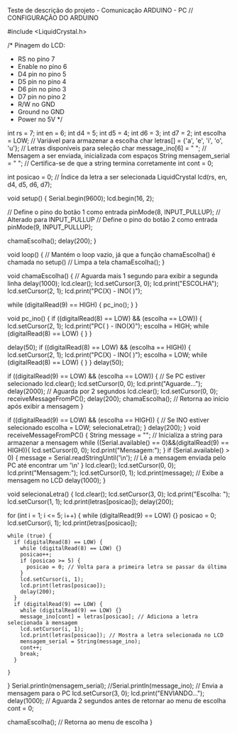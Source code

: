 Teste de descrição do projeto - Comunicação ARDUINO - PC
// CONFIGURAÇÃO DO ARDUINO

#include <LiquidCrystal.h>

/* Pinagem do LCD:
 * RS no pino 7
 * Enable no pino 6
 * D4 pin no pino 5
 * D5 pin no pino 4
 * D6 pin no pino 3
 * D7 pin no pino 2
 * R/W no GND
 * Ground no GND
 * Power no 5V
 */

int rs = 7;
int en = 6;
int d4 = 5;
int d5 = 4;
int d6 = 3;
int d7 = 2;
int escolha = LOW; // Variável para armazenar a escolha
char letras[] = {'a', 'e', 'i', 'o', 'u'}; // Letras disponíveis para seleção
char message_ino[6] = "     "; // Mensagem a ser enviada, inicializada com espaços
String mensagem_serial = " "; // Certifica-se de que a string termina corretamente
int cont = 0;




int posicao = 0; // Índice da letra a ser selecionada
LiquidCrystal lcd(rs, en, d4, d5, d6, d7);

void setup() {
  Serial.begin(9600);
  lcd.begin(16, 2);

  // Define o pino do botão 1 como entrada
  pinMode(8, INPUT_PULLUP); // Alterado para INPUT_PULLUP
  // Define o pino do botão 2 como entrada
  pinMode(9, INPUT_PULLUP);

  chamaEscolha();
  delay(200); 
}

void loop() {
  // Mantém o loop vazio, já que a função chamaEscolha() é chamada no setup()
  // Limpa a tela
  chamaEscolha();
}

void chamaEscolha() {
  // Aguarda mais 1 segundo para exibir a segunda linha
  delay(1000);
  lcd.clear();
  lcd.setCursor(3, 0);
  lcd.print("ESCOLHA");
  lcd.setCursor(2, 1);
  lcd.print("PC(X) - INO( )");

  while (digitalRead(9) == HIGH) {
    pc_ino();
  }
}

void pc_ino() {
  if ((digitalRead(8) == LOW) && (escolha == LOW)) {
    lcd.setCursor(2, 1);
    lcd.print("PC( ) - INO(X)");
    escolha = HIGH;
    while (digitalRead(8) == LOW) {
    }
  }

 delay(50);
  if ((digitalRead(8) == LOW) && (escolha == HIGH)) {
    lcd.setCursor(2, 1);
    lcd.print("PC(X) - INO( )");
    escolha = LOW;
    while (digitalRead(8) == LOW) {
    }
  }
  delay(50);

  if ((digitalRead(9) == LOW) && (escolha == LOW)) {
    // Se PC estiver selecionado
    lcd.clear();
    lcd.setCursor(0, 0);
    lcd.print("Aguarde...");
    delay(2000); // Aguarda por 2 segundos
    lcd.clear();
    lcd.setCursor(0, 0);
    receiveMessageFromPC();
    delay(200);
    chamaEscolha(); // Retorna ao início após exibir a mensagem
  }

  if ((digitalRead(9) == LOW) && (escolha == HIGH)) {
    // Se INO estiver selecionado
    escolha = LOW;
    selecionaLetra();
  }
  delay(200);
}
void receiveMessageFromPC() {
  String message = ""; // Inicializa a string para armazenar a mensagem
  while ((Serial.available() == 0)&&(digitalRead(9) == HIGH)){
      lcd.setCursor(0, 0);
      lcd.print("Mensagem:");
  }
  if (Serial.available() > 0) {
    message = Serial.readStringUntil('\n'); // Lê a mensagem enviada pelo PC até encontrar um '\n'
  }
  lcd.clear();
  lcd.setCursor(0, 0);
  lcd.print("Mensagem:");
  lcd.setCursor(0, 1);
  lcd.print(message); // Exibe a mensagem no LCD
  delay(1000);
}

void selecionaLetra() {
  lcd.clear();
  lcd.setCursor(3, 0);
  lcd.print("Escolha: ");
  lcd.setCursor(1, 1);
  lcd.print(letras[posicao]);
  delay(200);

  for (int i = 1; i <= 5; i++) {
    while (digitalRead(9) == LOW) {}
    posicao = 0;
    lcd.setCursor(i, 1);
    lcd.print(letras[posicao]);

    while (true) {
      if (digitalRead(8) == LOW) {
        while (digitalRead(8) == LOW) {}
        posicao++;
        if (posicao >= 5) {
          posicao = 0; // Volta para a primeira letra se passar da última
        }
        lcd.setCursor(i, 1);
        lcd.print(letras[posicao]);
        delay(200);
      }
      if (digitalRead(9) == LOW) {
        while (digitalRead(9) == LOW) {}
        message_ino[cont] = letras[posicao]; // Adiciona a letra selecionada à mensagem
        lcd.setCursor(i, 1);
        lcd.print(letras[posicao]); // Mostra a letra selecionada no LCD
        mensagem_serial = String(message_ino); 
        cont++;
        break;
      }

    }
  }
  Serial.println(mensagem_serial); 
  //Serial.println(message_ino); // Envia a mensagem para o PC
  lcd.setCursor(3, 0);
  lcd.print("ENVIANDO...");
  delay(1000); // Aguarda 2 segundos antes de retornar ao menu de escolha
  cont = 0;
 
  chamaEscolha(); // Retorna ao menu de escolha
}
